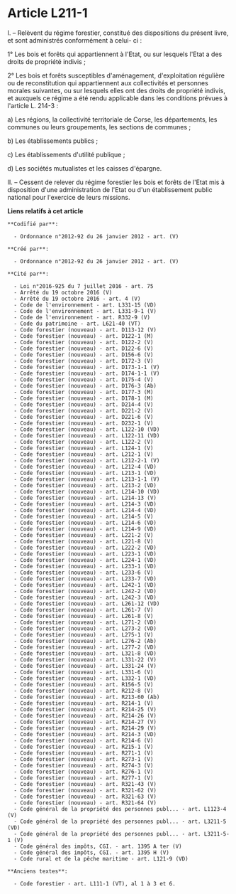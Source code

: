 # Article L211-1

I. – Relèvent du régime forestier, constitué des dispositions du présent livre, et sont administrés conformément à celui-
ci : 

1° Les bois et forêts qui appartiennent à l'Etat, ou sur lesquels l'Etat a des droits de propriété indivis ; 

2° Les bois et forêts susceptibles d'aménagement, d'exploitation régulière ou de reconstitution qui appartiennent aux
collectivités et personnes morales suivantes, ou sur lesquels elles ont des droits de propriété indivis, et auxquels ce
régime a été rendu applicable dans les conditions prévues à l'article L. 214-3 : 

a) Les régions, la collectivité territoriale de Corse, les départements, les communes ou leurs groupements, les sections de
communes ; 

b) Les établissements publics ; 

c) Les établissements d'utilité publique ; 

d) Les sociétés mutualistes et les caisses d'épargne. 

II. – Cessent de relever du régime forestier les bois et forêts de l'Etat mis à disposition d'une administration de l'Etat ou
d'un établissement public national pour l'exercice de leurs missions.

**Liens relatifs à cet article**

	**Codifié par**:

	  - Ordonnance n°2012-92 du 26 janvier 2012 - art. (V)

	**Créé par**:

	  - Ordonnance n°2012-92 du 26 janvier 2012 - art. (V)

	**Cité par**:

	  - Loi n°2016-925 du 7 juillet 2016 - art. 75
	  - Arrêté du 19 octobre 2016 (V)
	  - Arrêté du 19 octobre 2016 - art. 4 (V)
	  - Code de l'environnement - art. L331-15 (VD)
	  - Code de l'environnement - art. L331-9-1 (V)
	  - Code de l'environnement - art. R332-9 (V)
	  - Code du patrimoine - art. L621-40 (VT)
	  - Code forestier (nouveau) - art. D113-12 (V)
	  - Code forestier (nouveau) - art. D122-1 (M)
	  - Code forestier (nouveau) - art. D122-2 (V)
	  - Code forestier (nouveau) - art. D122-6 (V)
	  - Code forestier (nouveau) - art. D156-6 (V)
	  - Code forestier (nouveau) - art. D172-3 (V)
	  - Code forestier (nouveau) - art. D173-1-1 (V)
	  - Code forestier (nouveau) - art. D174-1-1 (V)
	  - Code forestier (nouveau) - art. D175-4 (V)
	  - Code forestier (nouveau) - art. D176-3 (Ab)
	  - Code forestier (nouveau) - art. D177-3 (M)
	  - Code forestier (nouveau) - art. D178-1 (M)
	  - Code forestier (nouveau) - art. D214-4 (V)
	  - Code forestier (nouveau) - art. D221-2 (V)
	  - Code forestier (nouveau) - art. D221-6 (V)
	  - Code forestier (nouveau) - art. D232-1 (V)
	  - Code forestier (nouveau) - art. L122-10 (VD)
	  - Code forestier (nouveau) - art. L122-11 (VD)
	  - Code forestier (nouveau) - art. L122-2 (V)
	  - Code forestier (nouveau) - art. L124-1 (V)
	  - Code forestier (nouveau) - art. L212-1 (V)
	  - Code forestier (nouveau) - art. L212-2-1 (V)
	  - Code forestier (nouveau) - art. L212-4 (VD)
	  - Code forestier (nouveau) - art. L213-1 (VD)
	  - Code forestier (nouveau) - art. L213-1-1 (V)
	  - Code forestier (nouveau) - art. L213-2 (VD)
	  - Code forestier (nouveau) - art. L214-10 (VD)
	  - Code forestier (nouveau) - art. L214-13 (V)
	  - Code forestier (nouveau) - art. L214-3 (VD)
	  - Code forestier (nouveau) - art. L214-4 (VD)
	  - Code forestier (nouveau) - art. L214-5 (V)
	  - Code forestier (nouveau) - art. L214-6 (VD)
	  - Code forestier (nouveau) - art. L214-9 (VD)
	  - Code forestier (nouveau) - art. L221-2 (V)
	  - Code forestier (nouveau) - art. L221-8 (V)
	  - Code forestier (nouveau) - art. L222-2 (VD)
	  - Code forestier (nouveau) - art. L223-1 (VD)
	  - Code forestier (nouveau) - art. L224-1 (VD)
	  - Code forestier (nouveau) - art. L233-1 (VD)
	  - Code forestier (nouveau) - art. L233-6 (V)
	  - Code forestier (nouveau) - art. L233-7 (VD)
	  - Code forestier (nouveau) - art. L242-1 (VD)
	  - Code forestier (nouveau) - art. L242-2 (VD)
	  - Code forestier (nouveau) - art. L242-3 (VD)
	  - Code forestier (nouveau) - art. L261-12 (VD)
	  - Code forestier (nouveau) - art. L261-7 (V)
	  - Code forestier (nouveau) - art. L261-8 (V)
	  - Code forestier (nouveau) - art. L271-2 (VD)
	  - Code forestier (nouveau) - art. L273-2 (VD)
	  - Code forestier (nouveau) - art. L275-1 (V)
	  - Code forestier (nouveau) - art. L276-2 (Ab)
	  - Code forestier (nouveau) - art. L277-2 (VD)
	  - Code forestier (nouveau) - art. L321-8 (VD)
	  - Code forestier (nouveau) - art. L331-22 (V)
	  - Code forestier (nouveau) - art. L331-24 (V)
	  - Code forestier (nouveau) - art. L331-6 (V)
	  - Code forestier (nouveau) - art. L332-1 (VD)
	  - Code forestier (nouveau) - art. R156-5 (V)
	  - Code forestier (nouveau) - art. R212-8 (V)
	  - Code forestier (nouveau) - art. R213-60 (Ab)
	  - Code forestier (nouveau) - art. R214-1 (V)
	  - Code forestier (nouveau) - art. R214-25 (V)
	  - Code forestier (nouveau) - art. R214-26 (V)
	  - Code forestier (nouveau) - art. R214-27 (V)
	  - Code forestier (nouveau) - art. R214-29 (V)
	  - Code forestier (nouveau) - art. R214-3 (VD)
	  - Code forestier (nouveau) - art. R214-6 (V)
	  - Code forestier (nouveau) - art. R215-1 (V)
	  - Code forestier (nouveau) - art. R271-1 (V)
	  - Code forestier (nouveau) - art. R273-1 (V)
	  - Code forestier (nouveau) - art. R274-3 (V)
	  - Code forestier (nouveau) - art. R276-1 (V)
	  - Code forestier (nouveau) - art. R277-1 (V)
	  - Code forestier (nouveau) - art. R321-43 (V)
	  - Code forestier (nouveau) - art. R321-62 (V)
	  - Code forestier (nouveau) - art. R321-63 (V)
	  - Code forestier (nouveau) - art. R321-64 (V)
	  - Code général de la propriété des personnes publ... - art. L1123-4 (V)
	  - Code général de la propriété des personnes publ... - art. L3211-5 (VD)
	  - Code général de la propriété des personnes publ... - art. L3211-5-1 (V)
	  - Code général des impôts, CGI. - art. 1395 A ter (V)
	  - Code général des impôts, CGI. - art. 1395 H (V)
	  - Code rural et de la pêche maritime - art. L121-9 (VD)

	**Anciens textes**:

	  - Code forestier - art. L111-1 (VT), al 1 à 3 et 6.
